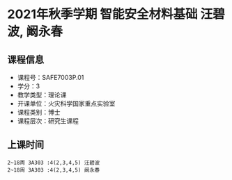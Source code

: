 # 2021年秋季学期 智能安全材料基础 汪碧波, 阚永春






## 课程信息

- 课程号：SAFE7003P.01
- 学分：3
- 教学类型：理论课
- 开课单位：火灾科学国家重点实验室
- 课程类别：博士
- 课程层次：研究生课程

## 上课时间

```
2~18周 3A303 :4(2,3,4,5) 汪碧波
2~18周 3A303 :4(2,3,4,5) 阚永春
```

